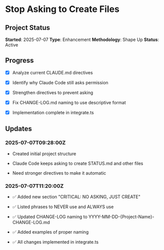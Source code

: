 # Stop Asking to Create Files

## Project Status

**Started**: 2025-07-07 **Type**: Enhancement **Methodology**: Shape Up
**Status**: Active

## Progress

- [x] Analyze current CLAUDE.md directives

- [x] Identify why Claude Code still asks permission

- [x] Strengthen directives to prevent asking

- [x] Fix CHANGE-LOG.md naming to use descriptive format

- [x] Implementation complete in integrate.ts

## Updates

### 2025-07-07T09:28:00Z

- Created initial project structure

- Claude Code keeps asking to create STATUS.md and other files

- Need stronger directives to make it automatic

### 2025-07-07T11:20:00Z

- ✅ Added new section "CRITICAL: NO ASKING, JUST CREATE"

- ✅ Listed phrases to NEVER use and ALWAYS use

- ✅ Updated CHANGE-LOG naming to YYYY-MM-DD-{Project-Name}-CHANGE-LOG.md

- ✅ Added examples of proper naming

- ✅ All changes implemented in integrate.ts
